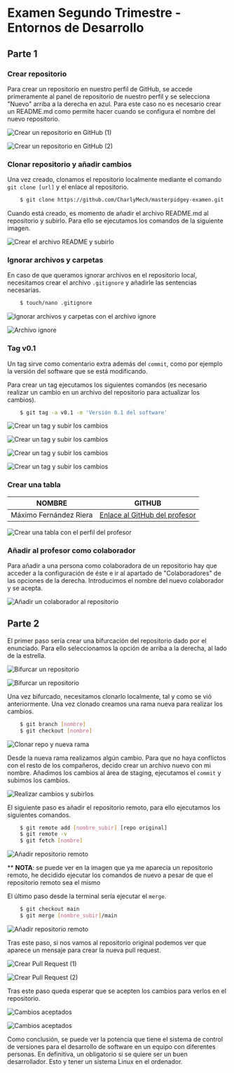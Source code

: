 # Examen Segundo Trimestre - Entornos de Desarrollo

## Parte 1

### Crear repositorio

Para crear un repositorio en nuestro perfil de GitHub, se accede primeramente al panel de repositorio de nuestro perfil y se selecciona "Nuevo" arriba a la derecha en azul. Para este caso no es necesario crear un README.md como permite hacer cuando se configura el nombre del nuevo repositorio.

![Crear un repositorio en GitHub (1)](./Fotos/Parte1/00.png)

![Crear un repositorio en GitHub (2)](./Fotos/Parte1/01.png)

### Clonar repositorio y añadir cambios

Una vez creado, clonamos el repositorio localmente mediante el comando `git clone [url]` y el enlace al repositorio.

```bash
	$ git clone https://github.com/CharlyMech/masterpidgey-examen.git
```

Cuando está creado, es momento de añadir el archivo README.md al repositorio y subirlo. Para ello se ejecutamos los comandos de la siguiente imagen.

![Crear el archivo README y subirlo](./Fotos/Parte1/03.png)

### Ignorar archivos y carpetas

En caso de que queramos ignorar archivos en el repositorio local, necesitamos crear el archivo `.gitignore` y añadirle las sentencias necesarias.

```bash
	$ touch/nano .gitignore
```

![Ignorar archivos y carpetas con el archivo ignore](./Fotos/Parte1/04.png)

![Archivo ignore](./Fotos/Parte1/ignore_file.png)

### Tag v0.1

Un tag sirve como comentario extra además del `commit`, como por ejemplo la versión del software que se está modificando.

Para crear un tag ejecutamos los siguientes comandos (es necesario realizar un cambio en un archivo del repositorio para actualizar los cambios).

```bash
	$ git tag -a v0.1 -m 'Versión 0.1 del software'
```

![Crear un tag y subir los cambios](./Fotos/Parte1/05.png)

![Crear un tag y subir los cambios](./Fotos/Parte1/06.png)

![Crear un tag y subir los cambios](./Fotos/Parte1/07.png)

![Crear un tag y subir los cambios](./Fotos/Parte1/08.png)

### Crear una tabla

| NOMBRE | GITHUB |
| --- | --- |
| Máximo Fernández Riera | [Enlace al GitHub del profesor](http://github.com/maximofernandezriera) |

![Crear una tabla con el perfil del profesor](./Fotos/Parte1/09.png)

### Añadir al profesor como colaborador

Para añadir a una persona como colaboradora de un repositorio hay que acceder a la configuración de éste e ir al apartado de "Colaboradores" de las opciones de la derecha. Introducimos el nombre del nuevo colaborador y se acepta.

![Añadir un colaborador al repositorio](./Fotos/Parte1/10.png)

## Parte 2

El primer paso sería crear una bifurcación del repositorio dado por el enunciado. Para ello seleccionamos la opción de arriba a la derecha, al lado de la estrella.

![Bifurcar un repositorio](./Fotos/Parte2/00.png)

![Bifurcar un repositorio](./Fotos/Parte2/01.png)

Una vez bifurcado, necesitamos clonarlo localmente, tal y como se vió anteriormente. Una vez clonado creamos una rama nueva para realizar los cambios.

```bash
	$ git branch [nombre]
	$ git checkout [nombre]
```

![Clonar repo y nueva rama](./Fotos/Parte2/02.png)

Desde la nueva rama realizamos algún cambio. Para que no haya conflictos con el resto de los compañeros, decido crear un archivo nuevo con mi nombre. Añadimos los cambios al área de staging, ejecutamos el `commit` y subimos los cambios.

![Realizar cambios y subirlos](./Fotos/Parte2/03.png)

El siguiente paso es añadir el repositorio remoto, para ello ejecutamos los siguientes comandos.

```bash
	$ git remote add [nombre_subir] [repo original]
	$ git remote -v
	$ git fetch [nombre]
```

![Añadir repositorio remoto](./Fotos/Parte2/04.png)

\*\* **NOTA**: se puede ver en la imagen que ya me aparecía un repositorio remoto, he decidido ejecutar los comandos de nuevo a pesar de que el repositorio remoto sea el mismo

El último paso desde la terminal sería ejecutar el `merge`.

```bash
	$ git checkout main
	$ git merge [nombre_subir]/main
```

![Añadir repositorio remoto](./Fotos/Parte2/05.png)

Tras este paso, si nos vamos al repositorio original podemos ver que aparece un mensaje para crear la nueva pull request.

![Crear Pull Request (1)](./Fotos/Parte2/06.png)

![Crear Pull Request (2)](./Fotos/Parte2/07.png)

Tras este paso queda esperar que se acepten los cambios para verlos en el repositorio.

![Cambios aceptados](./Fotos/Parte2/08.png)

![Cambios aceptados](./Fotos/Parte2/09.png)

Como conclusión, se puede ver la potencia que tiene el sistema de control de versiones para el desarrollo de software en un equipo con diferentes personas. En definitiva, un obligatorio si se quiere ser un buen desarrollador. Esto y tener un sistema Linux en el ordenador.
